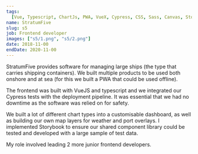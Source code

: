 ```yaml
---
tags:
  [Vue, Typescript, ChartJs, PWA, VueX, Cypress, CSS, Sass, Canvas, Storybook]
name: StratumFive
slug: s5
job: Frontend developer
images: ["s5/1.png", "s5/2.png"]
date: 2018-11-00
endDate: 2020-11-00
---
```


StratumFive provides software for managing large ships (the type that carries shipping containers). We built multiple products to be used both onshore and at sea (for this we built a PWA that could be used offline).

The frontend was built with VueJS and typescript and we integrated our Cypress tests with the deployment pipeline. It was essential that we had no downtime as the software was relied on for safety.

We built a lot of different chart types into a customisable dashboard, as well as building our own map layers for weather and port overlays. I implemented Storybook to ensure our shared component library could be tested and developed with a large sample of test data.

My role involved leading 2 more junior frontend developers.
